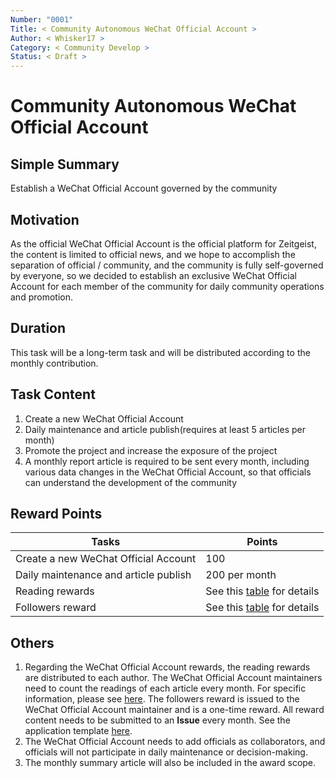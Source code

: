 ```yaml
---
Number: "0001"
Title: < Community Autonomous WeChat Official Account >
Author: < Whisker17 >
Category: < Community Develop >
Status: < Draft >
---
```


# Community Autonomous WeChat Official Account

## Simple Summary

Establish a WeChat Official Account governed by the community

## Motivation

As the official WeChat Official Account is the official platform for Zeitgeist, the content is limited to official news, and we hope to accomplish the separation of official / community, and the community is fully self-governed by everyone, so we decided to establish an exclusive WeChat Official Account for each member of the community for daily community operations and promotion.

## Duration

This task will be a long-term task and will be distributed according to the monthly contribution.

## Task Content

1. Create a new WeChat Official Account
2. Daily maintenance and article publish(requires at least 5 articles per month)
3. Promote the project and increase the exposure of the project
4. A monthly report article is required to be sent every month, including various data changes in the WeChat Official Account, so that officials can understand the development of the community

## Reward Points

| Tasks                                 | Points                                                       |
| ------------------------------------- | ------------------------------------------------------------ |
| Create a new WeChat Official Account  | 100                                                          |
| Daily maintenance and article publish | 200 per month                                                |
| Reading rewards                       | See this [table](https://github.com/zeitgeistpm/Seer-For-China/blob/main/bounty/README-en.md#tiered-rewards) for details |
| Followers reward                      | See this [table](https://github.com/zeitgeistpm/Seer-For-China/blob/main/bounty/README-en.md#tiered-rewards) for details |

## Others

1. Regarding the WeChat Official Account rewards, the reading rewards are distributed to each author. The WeChat Official Account maintainers need to count the readings of each article every month. For specific information, please see [here](https://github.com/zeitgeistpm/Seer-For-China/blob/main/bounty/README-en.md#supplementary-notes). The followers reward is issued to the WeChat Official Account maintainer and is a one-time reward. All reward content needs to be submitted to an **Issue** every month. See the application template [here](https://github.com/zeitgeistpm/Seer-For-China/blob/main/.github/ISSUE_TEMPLATE/ISSUE_TEMPLATE_4.md).
2. The WeChat Official Account needs to add officials as collaborators, and officials will not participate in daily maintenance or decision-making.
3. The monthly summary article will also be included in the award scope.

